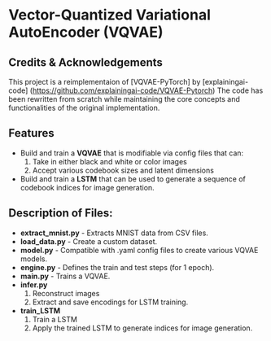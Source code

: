 # Vector-Quantized Variational AutoEncoder (VQVAE)

## Credits & Acknowledgements
This project is a reimplementaion of [VQVAE-PyTorch] by [explainingai-code] (https://github.com/explainingai-code/VQVAE-Pytorch)
The code has been rewritten from scratch while maintaining the core concepts and functionalities of the original implementation.

## Features
- Build and train a **VQVAE** that is modifiable via config files that can:
  1. Take in either black and white or color images
  2. Accept various codebook sizes and latent dimensions
- Build and train a **LSTM** that can be used to generate a sequence of codebook indices for image generation.

## Description of Files:
- **extract_mnist.py** - Extracts MNIST data from CSV files.
- **load_data.py** - Create a custom dataset.
- **model.py** - Compatible with .yaml config files to create various VQVAE models.
- **engine.py** - Defines the train and test steps (for 1 epoch).
- **main.py** - Trains a VQVAE.
- **infer.py**
  1. Reconstruct images
  2. Extract and save encodings for LSTM training.
- **train_LSTM**
  1. Train a LSTM
  2. Apply the trained LSTM to generate indices for image generation.

